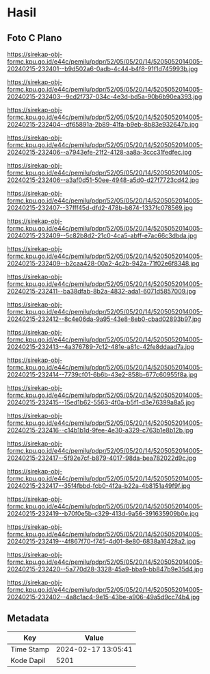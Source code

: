 # Hasil

## Foto C Plano

https://sirekap-obj-formc.kpu.go.id/e44c/pemilu/pdpr/52/05/05/20/14/5205052014005-20240215-232401--b9d502a6-0adb-4c44-b4f8-91f1d745993b.jpg

https://sirekap-obj-formc.kpu.go.id/e44c/pemilu/pdpr/52/05/05/20/14/5205052014005-20240215-232403--9cd2f737-034c-4e3d-bd5a-90b6b90ea393.jpg

https://sirekap-obj-formc.kpu.go.id/e44c/pemilu/pdpr/52/05/05/20/14/5205052014005-20240215-232404--df65891a-2b89-41fa-b9eb-8b83e932647b.jpg

https://sirekap-obj-formc.kpu.go.id/e44c/pemilu/pdpr/52/05/05/20/14/5205052014005-20240215-232406--a7943efe-21f2-4128-aa8a-3ccc31fedfec.jpg

https://sirekap-obj-formc.kpu.go.id/e44c/pemilu/pdpr/52/05/05/20/14/5205052014005-20240215-232406--a3af0d51-50ee-4948-a5d0-d27f7723cd42.jpg

https://sirekap-obj-formc.kpu.go.id/e44c/pemilu/pdpr/52/05/05/20/14/5205052014005-20240215-232407--37fff45d-dfd2-478b-b874-1337fc078569.jpg

https://sirekap-obj-formc.kpu.go.id/e44c/pemilu/pdpr/52/05/05/20/14/5205052014005-20240215-232409--5c82b8d2-21c0-4ca5-abff-e7ac66c3dbda.jpg

https://sirekap-obj-formc.kpu.go.id/e44c/pemilu/pdpr/52/05/05/20/14/5205052014005-20240215-232409--b2caa428-00a2-4c2b-942a-71f02e6f8348.jpg

https://sirekap-obj-formc.kpu.go.id/e44c/pemilu/pdpr/52/05/05/20/14/5205052014005-20240215-232411--ba38dfab-8b2a-4832-ada1-6071d5857009.jpg

https://sirekap-obj-formc.kpu.go.id/e44c/pemilu/pdpr/52/05/05/20/14/5205052014005-20240215-232412--8c4e06da-9a95-43e8-8eb0-cbad02893b97.jpg

https://sirekap-obj-formc.kpu.go.id/e44c/pemilu/pdpr/52/05/05/20/14/5205052014005-20240215-232413--4a376789-7c12-481e-a81c-42fe8ddaad7a.jpg

https://sirekap-obj-formc.kpu.go.id/e44c/pemilu/pdpr/52/05/05/20/14/5205052014005-20240215-232414--7739cf01-6b6b-43e2-858b-677c60955f8a.jpg

https://sirekap-obj-formc.kpu.go.id/e44c/pemilu/pdpr/52/05/05/20/14/5205052014005-20240215-232415--15ed1b62-5563-4f0a-b5f1-d3e76399a8a5.jpg

https://sirekap-obj-formc.kpu.go.id/e44c/pemilu/pdpr/52/05/05/20/14/5205052014005-20240215-232416--c14b1b1d-9fee-4e30-a329-c763b1e8b12b.jpg

https://sirekap-obj-formc.kpu.go.id/e44c/pemilu/pdpr/52/05/05/20/14/5205052014005-20240215-232417--5f92e7cf-b879-4017-98da-bea782022d9c.jpg

https://sirekap-obj-formc.kpu.go.id/e44c/pemilu/pdpr/52/05/05/20/14/5205052014005-20240215-232417--35f4fbbd-fcb0-4f2a-b22a-4b8151a49f9f.jpg

https://sirekap-obj-formc.kpu.go.id/e44c/pemilu/pdpr/52/05/05/20/14/5205052014005-20240215-232419--b70f0e5b-c329-413d-9a56-391635909b0e.jpg

https://sirekap-obj-formc.kpu.go.id/e44c/pemilu/pdpr/52/05/05/20/14/5205052014005-20240215-232419--4f867f70-f745-4d01-8e80-6838a16428a2.jpg

https://sirekap-obj-formc.kpu.go.id/e44c/pemilu/pdpr/52/05/05/20/14/5205052014005-20240215-232420--5a770d28-3328-45a9-bba9-bb847b9e35d4.jpg

https://sirekap-obj-formc.kpu.go.id/e44c/pemilu/pdpr/52/05/05/20/14/5205052014005-20240215-232402--4a8c1ac4-9e15-43be-a906-49a5d9cc74b4.jpg


## Metadata

| Key        | Value               |
| ---------- | ------------------- |
| Time Stamp | 2024-02-17 13:05:41 |
| Kode Dapil | 5201                |




